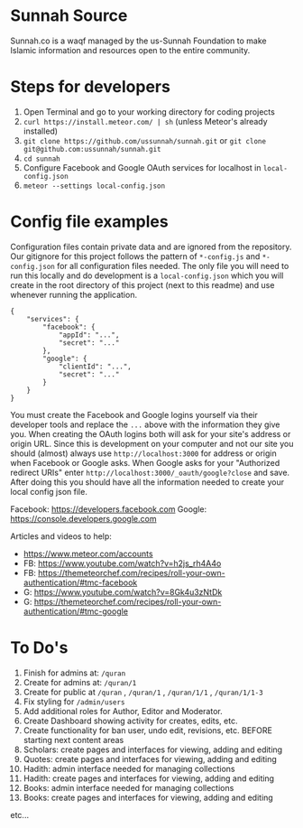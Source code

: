 # Sunnah Source

Sunnah.co is a waqf managed by the us-Sunnah Foundation to make Islamic information and resources open to the entire community.

# Steps for developers

1. Open Terminal and go to your working directory for coding projects
2. `curl https://install.meteor.com/ | sh` (unless Meteor's already installed)
3. `git clone https://github.com/ussunnah/sunnah.git` or `git clone git@github.com:ussunnah/sunnah.git`
4. `cd sunnah`
5. Configure Facebook and Google OAuth services for localhost in `local-config.json`
6. `meteor --settings local-config.json`

# Config file examples

Configuration files contain private data and are ignored from the repository.  Our gitignore for this project follows the pattern of `*-config.js` and `*-config.json` for all configuration files needed.  The only file you will need to run this locally and do development is a `local-config.json` which you will create in the root directory of this project (next to this readme) and use whenever running the application.

```
{
	"services": {
		"facebook": {
			"appId": "...",
			"secret": "..."
		},
		"google": {
			"clientId": "...",
			"secret": "..."
		}
	}
}
```

You must create the Facebook and Google logins yourself via their developer tools and replace the `...` above with the information they give you. When creating the OAuth logins both will ask for your site's address or origin URL. Since this is development on your computer and not our site you should (almost) always use `http://localhost:3000` for address or origin when Facebook or Google asks. When Google asks for your "Authorized redirect URIs" enter `http://localhost:3000/_oauth/google?close` and save.  After doing this you should have all the information needed to create your local config json file.

Facebook: https://developers.facebook.com
Google: https://console.developers.google.com

Articles and videos to help:
- https://www.meteor.com/accounts
- FB: https://www.youtube.com/watch?v=h2js_rh4A4o
- FB: https://themeteorchef.com/recipes/roll-your-own-authentication/#tmc-facebook
- G: https://www.youtube.com/watch?v=8Gk4u3zNtDk
- G: https://themeteorchef.com/recipes/roll-your-own-authentication/#tmc-google

# To Do's

1. Finish for admins at: `/quran`
2. Create for admins at: `/quran/1`
3. Create for public at `/quran` , `/quran/1` , `/quran/1/1` , `/quran/1/1-3`
4. Fix styling for `/admin/users`
5. Add additional roles for Author, Editor and Moderator.
6. Create Dashboard showing activity for creates, edits, etc.
7. Create functionality for ban user, undo edit, revisions, etc. BEFORE starting next content areas
8. Scholars: create pages and interfaces for viewing, adding and editing
9. Quotes: create pages and interfaces for viewing, adding and editing
10. Hadith: admin interface needed for managing collections
11. Hadith: create pages and interfaces for viewing, adding and editing
12. Books: admin interface needed for managing collections
13. Books: create pages and interfaces for viewing, adding and editing

etc...